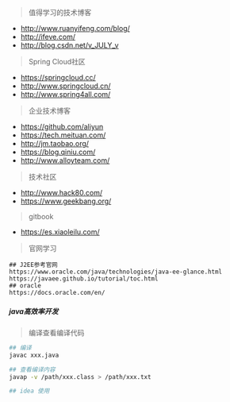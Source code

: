 > 值得学习的技术博客

* http://www.ruanyifeng.com/blog/
* http://ifeve.com/
* http://blog.csdn.net/v_JULY_v

> Spring Cloud社区

* https://springcloud.cc/
* http://www.springcloud.cn/
* http://www.spring4all.com/

> 企业技术博客

* https://github.com/aliyun
* https://tech.meituan.com/
* http://jm.taobao.org/
* https://blog.qiniu.com/
* http://www.alloyteam.com/

> 技术社区

* http://www.hack80.com/
* https://www.geekbang.org/

> gitbook

* https://es.xiaoleilu.com/

> 官网学习
```text
## J2EE参考官网
https://www.oracle.com/java/technologies/java-ee-glance.html
https://javaee.github.io/tutorial/toc.html
## oracle
https://docs.oracle.com/en/
```


##### java高效率开发

> 编译查看编译代码
```bash
## 编译
javac xxx.java

## 查看编译内容
javap -v /path/xxx.class > /path/xxx.txt

## idea 使用

```



